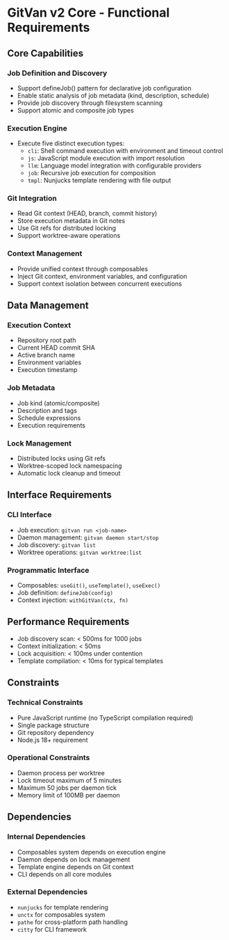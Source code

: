 # GitVan v2 Core - Functional Requirements

## Core Capabilities

### Job Definition and Discovery
- Support defineJob() pattern for declarative job configuration
- Enable static analysis of job metadata (kind, description, schedule)
- Provide job discovery through filesystem scanning
- Support atomic and composite job types

### Execution Engine
- Execute five distinct execution types:
  - `cli`: Shell command execution with environment and timeout control
  - `js`: JavaScript module execution with import resolution
  - `llm`: Language model integration with configurable providers
  - `job`: Recursive job execution for composition
  - `tmpl`: Nunjucks template rendering with file output

### Git Integration
- Read Git context (HEAD, branch, commit history)
- Store execution metadata in Git notes
- Use Git refs for distributed locking
- Support worktree-aware operations

### Context Management
- Provide unified context through composables
- Inject Git context, environment variables, and configuration
- Support context isolation between concurrent executions

## Data Management

### Execution Context
- Repository root path
- Current HEAD commit SHA
- Active branch name
- Environment variables
- Execution timestamp

### Job Metadata
- Job kind (atomic/composite)
- Description and tags
- Schedule expressions
- Execution requirements

### Lock Management
- Distributed locks using Git refs
- Worktree-scoped lock namespacing
- Automatic lock cleanup and timeout

## Interface Requirements

### CLI Interface
- Job execution: `gitvan run <job-name>`
- Daemon management: `gitvan daemon start/stop`
- Job discovery: `gitvan list`
- Worktree operations: `gitvan worktree:list`

### Programmatic Interface
- Composables: `useGit()`, `useTemplate()`, `useExec()`
- Job definition: `defineJob(config)`
- Context injection: `withGitVan(ctx, fn)`

## Performance Requirements

- Job discovery scan: < 500ms for 1000 jobs
- Context initialization: < 50ms
- Lock acquisition: < 100ms under contention
- Template compilation: < 10ms for typical templates

## Constraints

### Technical Constraints
- Pure JavaScript runtime (no TypeScript compilation required)
- Single package structure
- Git repository dependency
- Node.js 18+ requirement

### Operational Constraints
- Daemon process per worktree
- Lock timeout maximum of 5 minutes
- Maximum 50 jobs per daemon tick
- Memory limit of 100MB per daemon

## Dependencies

### Internal Dependencies
- Composables system depends on execution engine
- Daemon depends on lock management
- Template engine depends on Git context
- CLI depends on all core modules

### External Dependencies
- `nunjucks` for template rendering
- `unctx` for composables system
- `pathe` for cross-platform path handling
- `citty` for CLI framework